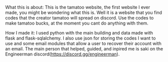 What this is about:
This is the tamatoo website, the first website I ever made, you might be wondering what this is. Well it is a website that you find codes that
the creator tamatoo will spread on discord. Use the codes to make tamatoo bucks, at the moment you cant do anything with them.

How I made it:
I used python with the main building and data made with flask and flask-sqlalchemy. I also use json for storing the codes I want to use
and some email modules that allow a user to recover their account with an email. The main person that helped, guided, and inpired me is saki
on the Engineerman discord(https://discord.gg/engineerman).

